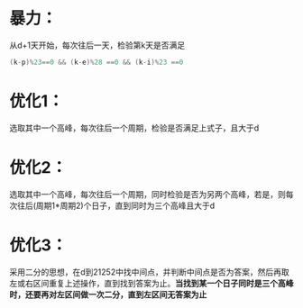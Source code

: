 # 暴力：
从d+1天开始，每次往后一天，检验第k天是否满足
```cpp
(k-p)%23==0 && (k-e)%28 ==0 && (k-i)%23 ==0
```

# 优化1：
选取其中一个高峰，每次往后一个周期，检验是否满足上式子，且大于d

# 优化2：
选取其中一个高峰，每次往后一个周期，同时检验是否为另两个高峰，若是，则每次往后(周期1*周期2)个日子，直到同时为三个高峰且大于d

# 优化3：
采用二分的思想，在d到21252中找中间点，并判断中间点是否为答案，然后再取左或右区间重复上述操作，直到找到答案为止。**当找到某一个日子同时是三个高峰时，还要再对左区间做一次二分，直到左区间无答案为止**